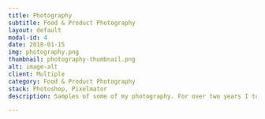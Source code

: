 ```yaml
---
title: Photography
subtitle: Food & Product Photography
layout: default
modal-id: 4
date: 2018-01-15
img: photography.png
thumbnail: photography-thumbnail.png
alt: image-alt
client: Multiple
category: Food & Product Photography
stack: Photoshop, Pixelmator
description: Samples of some of my photography. For over two years I took photos of food for a local bakery that was used on website, social media, and signage. I took photos for some of the clients that I was creating websites for. Some of those photos were used to create flyers, website banners and more. 

---
```

